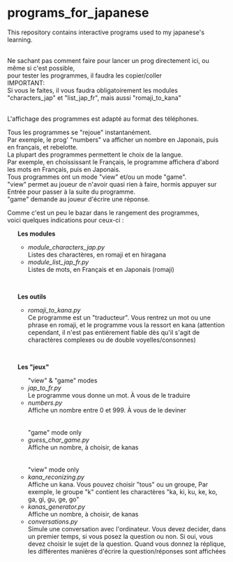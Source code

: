 # programs_for_japanese
This repository contains interactive programs used to my japanese's learning.<br><br>

Ne sachant pas comment faire pour lancer un prog directement ici, ou même si c'est possible,<br>pour tester les programmes, il faudra les copier/coller<br>
IMPORTANT:<br>Si vous le faites, il vous faudra obligatoirement les modules "characters_jap" et "list_jap_fr", mais aussi "romaji_to_kana"<br><br>


L'affichage des programmes est adapté au format des téléphones.<br>

Tous les programmes se "rejoue" instantanément.<br>
Par exemple, le prog' "numbers" va afficher un nombre en Japonais, puis en français, et rebelotte.<br>
La plupart des programmes permettent le choix de la langue.<br>
Par exemple, en choississant le Français, le programme affichera d'abord les mots en Français, puis en Japonais.<br>
Tous programmes ont un mode "view" et/ou un mode "game".<br>
"view" permet au joueur de n'avoir quasi rien à faire, hormis appuyer sur Entrée pour passer à la suite du programme.<br>
"game" demande au joueur d'écrire une réponse.


Comme c'est un peu le bazar dans le rangement des programmes,<br>voici quelques indications pour ceux-ci :<br>
<ul>
  <b>Les modules</b>
  <ul>
    <li><em>module_characters_jap.py</em><br>Listes des charactères, en romaji et en hiragana</li>
    <li><em>module_list_jap_fr.py</em><br> Listes de mots, en Français et en Japonais (romaji)</li>
  </ul>
</ul>

<br>
<ul>
  <b>Les outils</b><br>
  <ul>
    <li><em>romaji_to_kana.py</em><br>Ce programme est un "traducteur". Vous rentrez un mot ou une phrase en romaji, et le programme vous la ressort en kana (attention cependant, il n'est pas entièrement fiable dès qu'il s'agit de charactères complexes ou de double voyelles/consonnes)</li>
  </ul>
</ul>

<br>
<ul>
  <b>Les "jeux"</b><br>
  <ul>
    "view" & "game" modes
    <li><em>jap_to_fr.py</em><br>Le programme vous donne un mot. À vous de le traduire</li>
    <li><em>numbers.py</em><br>Affiche un nombre entre 0 et 999. À vous de le deviner</li>
    <br><br>"game" mode only
    <li><em>guess_char_game.py</em><br>Affiche un nombre, à choisir, de kanas</li>
    <br><br>"view" mode only
    <li><em>kana_reconizing.py</em><br>Affiche un kana. Vous pouvez choisir "tous" ou un groupe, Par exemple, le groupe "k" contient les charactères "ka, ki, ku, ke, ko, ga, gi, gu, ge, go"</li>
    <li><em>kanas_generator.py</em><br>Affiche un nombre, à choisir, de kanas</li>
    <li><em>conversations.py</em><br>Simule une conversation avec l'ordinateur. Vous devez decider, dans un premier temps, si vous posez la question ou non. Si oui, vous devez choisir le sujet de la question. Quand vous donnez la réplique, les différentes manières d'écrire la question/réponses sont affichées</li>
  </ul>
</ul>
